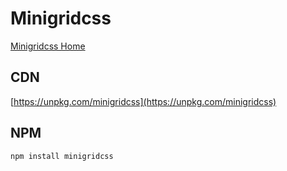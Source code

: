# Minigridcss

[Minigridcss Home](http://sumight.github.io/minigridcss.html)

## CDN

[https://unpkg.com/minigridcss](https://unpkg.com/minigridcss)

## NPM

```bash
npm install minigridcss
```
